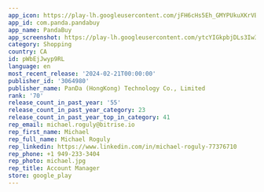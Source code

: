 ```yaml
---
app_icon: https://play-lh.googleusercontent.com/jFH6cHs5Eh_GMYPUkuXKrVBskspqBdhdLRiboo-mIxt-64BKc-4ecR0EMpmkR1JMfWs
app_id: com.panda.pandabuy
app_name: PandaBuy
app_screenshot: https://play-lh.googleusercontent.com/ytcYIGkpbjDLs3Iw33z3vo1WpSVfZfIurSMtF9FT7hKtu_Bpw657rRWW48c03r9vudgl
category: Shopping
country: CA
id: pWbEjJwyp9RL
language: en
most_recent_release: '2024-02-21T00:00:00'
publisher_id: '3064980'
publisher_name: PanDa (HongKong) Technology Co., Limited
rank: '70'
release_count_in_past_year: '55'
release_count_in_past_year_category: 23
release_count_in_past_year_top_in_category: 41
rep_email: michael.roguly@bitrise.io
rep_first_name: Michael
rep_full_name: Michael Roguly
rep_linkedin: https://www.linkedin.com/in/michael-roguly-77376710
rep_phone: +1 949-233-3404
rep_photo: michael.jpg
rep_title: Account Manager
store: google_play
---
```

